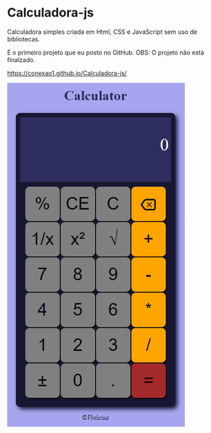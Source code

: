 # Calculadora-js
Calculadora simples criada em Html, CSS e JavaScript sem uso de bibliotecas.

É o primeiro projeto que eu posto no GitHub.
OBS: O projeto não está finalzado.

https://conexao1.github.io/Calculadora-js/

<a href="https://conexao1.github.io/Calculadora-js/">
  <img src="calc.png" alt="Calculadora"/>
</a>
